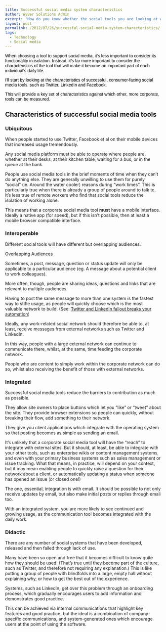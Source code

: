 ```yaml
---
title: Successful social media system characteristics
author: Wyver Solutions Admin
excerpt: 'How do you know whether the social tools you are looking at will work? I discuss the characteristics of successful tools  - focussing on ubiquity, interoperability, integration and guidance.'
layout: post
permalink: /2012/07/26/successful-social-media-system-characteristics/
tags:
  - Technology
  - Social media
---
```

<span style="font-family: Arial, serif; color: #000000;">When choosing a tool to support social media, it&#8217;s less important to consider its functionality in isolation. Instead, it&#8217;s far more important to consider the characteristics of the tool that will make it become an important part of each individual&#8217;s daily life.</span>

<span style="color: #000000;"><span style="font-family: Arial, serif;">I'll start by looking at the characteristics of successful, consumer-facing social media tools, such as Twitter, LinkedIn and Facebook.</span></span>

<span style="color: #000000;"><span style="font-family: Arial, serif;">This will provide a key set of characteristics against which other, more corporate, tools can be measured.</span></span>

<h2 lang="en-GB">
  Characteristics of successful social media tools
</h2>

### Ubiquitous

When people started to use Twitter, Facebook et al on their mobile devices that increased usage tremendously.

Any social media platform must be able to operate where people are, whether at their desks, at their kitchen table, waiting for a bus, or in the queue at the bank.

People use social media tools in the brief moments of time when they can&#8217;t do anything else. They are generally unwilling to use them for purely “social” (ie. Around the water cooler) reasons during “work times”. This is particularly true when there is already a group of people around to talk to. It&#8217;s less true of remote workers who find that social tools reduce the isolation of working alone.

This means that a corporate social media tool **must** have a mobile interface. Ideally a native app (for speed), but if this isn&#8217;t possible, then at least a mobile browser compatible interface.

### Interoperable

Different social tools will have different but overlapping audiences.

  <p class="wp-caption-text">
    Overlapping Audiences
  </p>
</div>

Sometimes, a post, message, question or status update will only be applicable to a particular audience (eg. A message about a potential client to work colleagues).

More often, though, people are sharing ideas, questions and links that are relevant to multiple audiences.

Having to post the same message to more than one system is the fastest way to stifle usage, as people will quickly choose which is the most valuable network to build. (See: <a href="http://sarahwoodonline.com/blog/2012/07/05/twitter-and-linkedin-fallout-breaks-your-automation/" target="_blank">Twitter and LinkedIn fallout breaks your automation</a>)

Ideally, any work-related social network should therefore be able to, at least, receive messages from external networks such as Twitter and LinkedIn.

In this way, people with a large external network can continue to communicate there, whilst, at the same, time feeding the corporate network.

People who are content to simply work within the corporate network can do so, whilst also receiving the benefit of those with external networks.

### Integrated

Successful social media tools reduce the barriers to contribution as much as possible.

They allow site owners to place buttons which let you “like” or “tweet” about the site. They provide browser extensions so people can quickly, without breaking their flow, add something to their network.

They give you client applications which integrate with the operating system so that posting becomes as simple as sending an email.

It&#8217;s unlikely that a corporate social media tool will have the “reach” to integrate with external sites. But it should, at least, be able to integrate with your other tools, such as enterprise wikis or content management systems, and even with your primary business systems such as sales management or issue tracking. What that means, in practice, will depend on your context, but it may mean enabling people to quickly raise a question for their network about a client, or automatically updating a status when someone has opened an issue (or closed one!)

The one, essential, integration is with email. It should be possible to not only receive updates by email, but also make initial posts or replies through email too.

With an integrated system, you are more likely to see continued and growing usage, as the communication tool becomes integrated with the daily work.

### Didactic

There are any number of social systems that have been developed, released and then failed through lack of use.

Many have been so open and free that it becomes difficult to know quite how they should be used. (That&#8217;s true until they become part of the culture, such as Twitter, and therefore not requiring any explanation.) This is like putting a group of people with blindfolds into a large, empty hall without explaining why, or how to get the best out of the experience.

Systems, such as LinkedIn, get over this problem through an onboarding process, which gradually encourages users to add information and demonstrates good practice.

This can be achieved via internal communications that highlight key features and good practice, but the ideal is a combination of company-specific communications, and system-generated ones which encourage users at the point of using the software.
